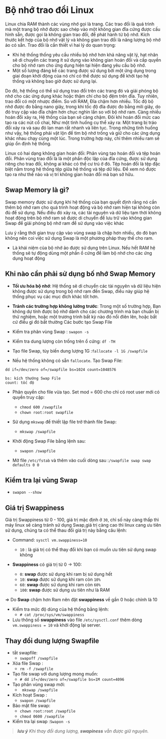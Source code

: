 # Bộ nhớ trao đổi Linux
Linux chia RAM thành các vùng nhớ gọi là trang. Các trao đổi là quá trình mà một trang bộ nhớ được sao chép vào một không gian đĩa cứng được cấu hình sẵn, được gọi là không gian trao đổi, để phát hành từ bộ nhớ. Kích thước kết hợp của bộ nhớ vật lý và không gian trao đổi là năng lượng bộ nhớ ảo có sẵn. Trao đổi là cần thiết vì hai lý do quan trọng:
* Khi hệ thống thống yêu cầu nhiều bộ nhớ hơn khả năng vật lý, hạt nhân sẽ di chuyển các trang ít sử dụng vào không gian hoán đổi và cấp quyền cho bộ nhớ ram cho ứng dụng hiện tại hiện đang yêu cầu bộ nhớ.
* Một số lượng đáng kể các trang được sử dụng bởi một ứng dụng trong giai đoạn khởi động của nó chỉ có thể được sử dụng để khởi tạo hệ thống và không bao giờ được sử dụng lại.

Do đó, hệ thống có thể sử dụng trao đổi trên các trang đó và giải phóng bộ nhớ cho các ứng dụng khác hoặc thậm chí cho bộ đệm trên đĩa. Tuy nhiên, trao đổi có một nhược điểm. So với RAM, Đĩa chậm hơn nhiều. Tốc độ bộ nhớ được đo bằng nano giây, trong khi tốc độ đĩa được đo bằng mili giây, do đó truy cập vào đĩa chậm hơn chục nghìn lần so với bộ nhớ ram. Càng nhiều hoán đổi xảy ra, Hệ thống của bạn sẽ càng chậm. Đôi khi hoán đổi mức cao tạo ra các nút cổ chai, Như một tình huống cụ thể xảy ra: Một trang bị tráo đổi xảy ra và sau đó lan man rất nhanh và liên tục. Trong những tình huống như vậy, hệ thống phải vật lộn để tìm bộ nhớ trống và giữ cho các ứng dụng khác nhau chạy cùng một lúc. Trong trường hợp này, chỉ thêm nhiều ram sẽ giúp ổn định hệ thống.

Linux có hai dạng không gian hoán đổi: Phân vùng tạo hoán đổi và tệp hoán đổi. Phân vùng trao đổi là là một phần độc lập của đĩa cứng, được sử dụng riêng cho trao đổi, không ai khác có thể cư trú ở đó. Tệp hoán đổi là tệp đặc biệt nằm trong hệ thống tệp giữa hệ thống và tệp dữ liệu. Để xem nó được tạo ra như thế nào và vị trí không gian hoán đổi mà bạn sở hữu.

## Swap Memory là gì?
Swap memory được sử dụng khi hệ thống của bạn quyết định rằng nó cần thêm bộ nhớ ram cho quá trình hoạt động và bộ nhớ ram hiện tại không còn đủ để sử dụng. Nếu điều đó xảy ra, các tài nguyên và dữ liệu tạm thời không hoạt động trên bộ nhớ ram sẽ được di chuyển để lưu trữ vào không gian Swap để giải phóng bộ nhớ ram để sử dụng vào việc khác

Lưu ý rằng thời gian truy cập vào vùng swap là chập hơn nhiều, do đó bạn không nên coi việc sử dụng Swap là một phương pháp thay thế cho ram.
* Là khái niệm của bộ nhớ ảo được sử dụng trên Linux. Nếu hết RAM hệ thống sẽ tự động dùng một phần ổ cứng để làm bộ nhớ cho các ứng dụng hoạt động
## Khi nào cần phải sử dụng bố nhớ Swap Memory
* **Tối ưu hóa bộ nhớ**: Hệ thống sẽ di chuyển các tài nguyên và dữ liệu hiện không được sử dụng trong bộ nhớ ram đến Swap, điều này giúp hệ thống phục vụ các mục đích khác tốt hơn.
* **Tránh các trường hợp không lường trước**: Trong một số trường hợp, Bạn không dự tính được bộ nhớ dành cho các chương trình mà bạn chuẩn bị thử nghiệm, hoặc một  trương trình bất kỳ nào đó nổi điên lên, hoặc bất cứ điều gì đó bất thường
Các bước tạo Swap File 
* Kiểm tra phân vùng Swap : `swapon -s`
* Kiểm tra dung lượng còn trống trên ổ cứng: `df -TH`
* Tạo file Swap, tùy biến dung lượng 1G :`fallocate -l 1G /swapfile`

* Nếu hệ thống không có sẵn `fallocate`. Tạo Swap File:
```
dd if=/dev/zero of=/swapfile bs=1024 count=1048576

bs: kích thướng Swap File
count: tốc độ
```
* Phân quyền cho file vừa tạo. Set mod = 600 cho chỉ có root user mới có quyền truy cập:
    * ` chmod 600 /swapfile `
    * `chown root:root swapfile`

* Sử dụng `mkswap` để thiết lập file trở thành file Swap:
    * `mkswap /swapfile`
* Khởi động Swap File bằng lệnh sau: 
    * ` swapon /swapfile `
* Mở file `/etc/fstab` và thêm vào cuối dòng sau :`/swapfile swap swap defaults 0 0`
## Kiểm tra lại vùng Swap 
* `swapon --show`
## Giá trị Swappiness 
Giá trị Swappiness từ 0 - 100, giá trị mặc định ở `30`, chỉ số này càng thấp thì máy linux sẽ càng tránh sử dụng Swap,giá trị càng cao thì linux cang ưu tiên sử dụng, chúng ta có thể thau đổi giá trị này bằng câu lệnh:
* Command: `sysctl vm.swappiness=10`
    * `10` : là giá trị có thể thay đổi khi bạn có muốn ưu tiên sử dụng swap không

* **Swappiness** có giá trị từ 0 -> 100:
    * `0`: **swap** được sử dụng khi ram bị sử dụng hết
    * `10`: **swap** được sử dụng khi ram còn `10%`
    * `60`: **swap** được sử dụng khi ram còn `60%`
    * `100`: **swap** được sử dụng ưu tiên như là RAM

=> Do **Swap** chậm hơn Ram nên đặt **swappiness** về gần 0 hoặc chỉnh là 10 
* Kiểm tra mức độ dùng của hệ thống bằng lệnh:
    * `# cat /proc/sys/vm/swappiness`
* Lưu thông số **swappiness** vào file `/etc/sysctl.conf` thêm dòng `vm.swappiness = 10` và khởi động lại server.

## Thay đổi dung lượng Swapfile 
* tắt swapfile:
    * `swapoff /swapfile `
* Xóa file Swap :
    * `rm -f /swapfile`
* Tạo file swap với dung lượng mong muốn:
    * `# dd if=/dev/zero of=/swapfile bs=1M count=4096`
* Tạo phân vùng swap mới:
    * ` mkswap /swapfile`
* Kích hoạt Swap :
    * `swapon /swapfile`
* Bảo mật file swap:
    * `chown root:root /swapfile`
    * `chmod 0600 /swapfile`
* Kiểm tra lại swap :`Swapon -s`
>***lưu ý** Khi thay đổi dung lượng, **swapiness** vẫn được giữ nguyên.*
